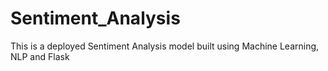 # Sentiment_Analysis
 This is a deployed Sentiment Analysis model built using Machine Learning, NLP and Flask
